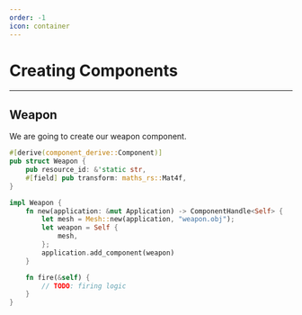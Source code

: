 ```yaml
---
order: -1
icon: container
---
```


# Creating Components
---

## Weapon
We are going to create our weapon component.

```rust
#[derive(component_derive::Component)]
pub struct Weapon {
	pub resource_id: &'static str,
	#[field] pub transform: maths_rs::Mat4f,
}

impl Weapon {
	fn new(application: &mut Application) -> ComponentHandle<Self> {
		let mesh = Mesh::new(application, "weapon.obj");
		let weapon = Self {
			mesh,
		};
		application.add_component(weapon)
	}

	fn fire(&self) {
		// TODO: firing logic
	}
}
```